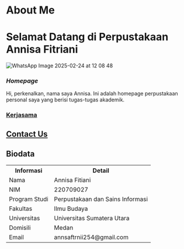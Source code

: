 # About Me
# Selamat Datang di Perpustakaan Annisa Fitriani
![WhatsApp Image 2025-02-24 at 12 08 48](https://github.com/user-attachments/assets/0b384921-3216-40c7-8c89-fefb10ebaf38)
<i><h3>Homepage</h3></i>
<body>
Hi, perkenalkan, nama saya Annisa. Ini adalah homepage perpustakaan personal saya yang berisi tugas-tugas akademik.
<h3><a href="http://pustaka.unp.ac.id/">Kerjasama</a>
 <h2><a href="https://annisafitriani254.github.io/Contact_Us/">Contact Us</a>
<h2>Biodata</h2>
<table>
    <tr>
        <th>Informasi</th>
        <th>Detail</th>
    </tr>
    <tr>
        <td>Nama</td>
        <td>Annisa Fitiani</td>
    </tr>
    <tr>
        <td>NIM</td>
        <td>220709027</td>
    </tr>
    <tr>
        <td>Program Studi</td>
        <td>Perpustakaan dan Sains Informasi</td>
    </tr> 
    <tr>
        <td>Fakultas</td>
        <td>Ilmu Budaya</td>
    </tr>  
    <tr>
        <td>Universitas</td>
        <td>Universitas Sumatera Utara</td>
    </tr>
    <tr>
        <td>Domisili</td>
        <td>Medan</td>
    </tr>
    <tr>
        <td>Email</td>
        <td>annsaftrnii254@gmail.com</td>
